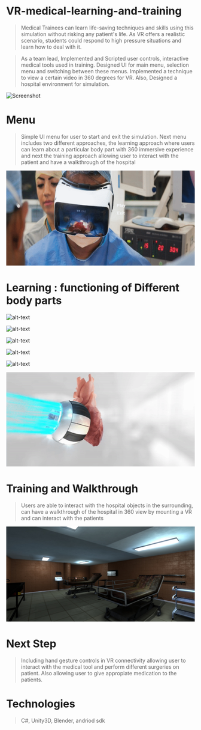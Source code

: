 # VR-medical-learning-and-training


> Medical Trainees can learn life-saving techniques and skills using this simulation without risking any patient's life. As VR offers a realistic scenario, students could respond to high pressure situations and learn how to deal with it. 


> As a team lead, Implemented and Scripted user controls, interactive medical tools used in training. Designed UI for main menu, selection menu and switching between these menus. Implemented a technique to view a certain video in 360 degrees for VR. Also, Designed a hospital environment for simulation.

![Screenshot](ss3.png)


# Menu

> Simple UI menu for user to start and exit the simulation. Next menu includes two different approaches, the learning approach where users can learn about a particular body part with 360 immersive experience and next the training approach allowing user to interact with the patient and have a walkthrough of the hospital 

![alt-text](gifs/menu.gif)

# Learning : functioning of Different body parts 

![alt-text](gifs/view1.gif)

![alt-text](gifs/view2.gif)

![alt-text](gifs/view3.gif)

![alt-text](gifs/view4.gif)

![alt-text](gifs/view5.gif)

![alt-text](gifs/view6.gif)

# Training and Walkthrough

> Users are able to interact with the hospital objects in the surrounding, can have a walkthrough of the hospital in 360 view by mounting a VR and can interact with the patients 

![alt-text](gifs/train.jpg)

# Next Step

> Including hand gesture controls in VR connectivity allowing user to interact with the medical tool and perform different surgeries on patient. Also allowing user to give appropiate medication to the patients.

# Technologies

> C#, Unity3D, Blender, andriod sdk
